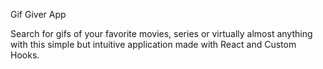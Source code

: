Gif Giver App


Search for gifs of your favorite movies, series or virtually almost anything with this simple but intuitive application made with React and Custom Hooks.
